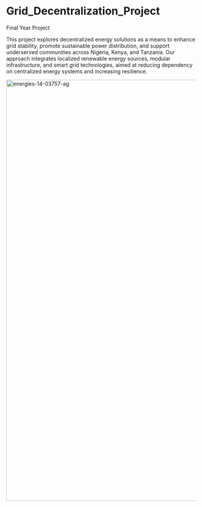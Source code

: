 # Grid_Decentralization_Project
Final Year Project

This project explores decentralized energy solutions as a means to enhance grid stability, promote sustainable power distribution, and support underserved communities across Nigeria, Kenya, and Tanzania.
Our approach integrates localized renewable energy sources, modular infrastructure, and smart grid technologies, aimed at reducing dependency on centralized energy systems and increasing resilience.

<img width="2200" height="1120" alt="energies-14-03757-ag" src="https://github.com/user-attachments/assets/4969d781-cfc5-43cf-bfe1-9bbe42d4582d" />
